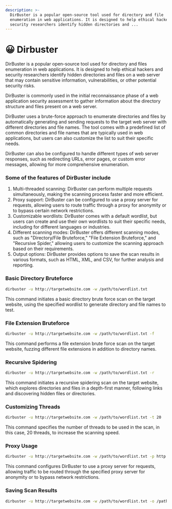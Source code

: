 ```yaml
---
description: >-
  DirBuster is a popular open-source tool used for directory and file
  enumeration in web applications. It is designed to help ethical hackers and
  security researchers identify hidden directories and ...
---
```


# 😀 Dirbuster

DirBuster is a popular open-source tool used for directory and files enumeration in web applications. It is designed to help ethical hackers and security researchers identify hidden directories and files on a web server that may contain sensitive information, vulnerabilities, or other potential security risks.&#x20;

DirBuster is commonly used in the initial reconnaissance phase of a web application security assessment to gather information about the directory structure and files present on a web server.

DirBuster uses a brute-force approach to enumerate directories and files by automatically generating and sending requests to the target web server with different directories and file names. The tool comes with a predefined list of common directories and file names that are typically used in web applications, but users can also customize the list to suit their specific needs.&#x20;

DirBuster can also be configured to handle different types of web server responses, such as redirecting URLs, error pages, or custom error messages, allowing for more comprehensive enumeration.

### Some of the features of DirBuster include

1. Multi-threaded scanning: DirBuster can perform multiple requests simultaneously, making the scanning process faster and more efficient.
2. Proxy support: DirBuster can be configured to use a proxy server for requests, allowing users to route traffic through a proxy for anonymity or to bypass certain network restrictions.
3. Customizable wordlists: DirBuster comes with a default wordlist, but users can create and use their own wordlists to suit their specific needs, including for different languages or industries.
4. Different scanning modes: DirBuster offers different scanning modes, such as "Directory/File Bruteforce," "File Extension Bruteforce," and "Recursive Spider," allowing users to customize the scanning approach based on their requirements.
5. Output options: DirBuster provides options to save the scan results in various formats, such as HTML, XML, and CSV, for further analysis and reporting.

### Basic Directory Bruteforce

```bash
dirbuster -u http://targetwebsite.com -w /path/to/wordlist.txt
```

This command initiates a basic directory brute force scan on the target website, using the specified wordlist to generate directory and file names to test.

### File Extension Bruteforce

```bash
dirbuster -u http://targetwebsite.com -w /path/to/wordlist.txt -f
```

This command performs a file extension brute force scan on the target website, fuzzing different file extensions in addition to directory names.

### Recursive Spidering

```bash
dirbuster -u http://targetwebsite.com -w /path/to/wordlist.txt -r
```

This command initiates a recursive spidering scan on the target website, which explores directories and files in a depth-first manner, following links and discovering hidden files or directories.

### Customizing Threads

```bash
dirbuster -u http://targetwebsite.com -w /path/to/wordlist.txt -t 20
```

This command specifies the number of threads to be used in the scan, in this case, 20 threads, to increase the scanning speed.

### Proxy Usage

```bash
dirbuster -u http://targetwebsite.com -w /path/to/wordlist.txt -p http://proxyserver:8080
```

This command configures DirBuster to use a proxy server for requests, allowing traffic to be routed through the specified proxy server for anonymity or to bypass network restrictions.

### Saving Scan Results

```bash
dirbuster -u http://targetwebsite.com -w /path/to/wordlist.txt -o /path/to/output/directory
```
